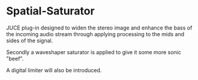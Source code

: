 # Spatial-Saturator

JUCE plug-in designed to widen the stereo image and enhance the bass of the incoming audio stream through applying processing to the mids and sides of the signal. 

Secondly a waveshaper saturator is applied to give it some more sonic "beef".

A digital limiter will also be introduced.
